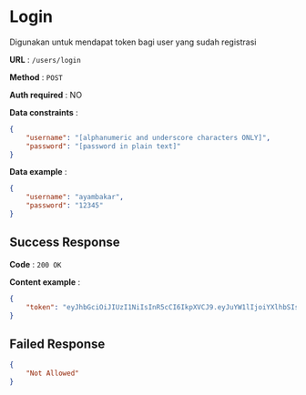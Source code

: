 # Login

Digunakan untuk mendapat token bagi user yang sudah registrasi

**URL** : `/users/login`

**Method** : `POST`

**Auth required** : NO

**Data constraints** :

```json
{
    "username": "[alphanumeric and underscore characters ONLY]",
    "password": "[password in plain text]"
}
```

**Data example** :

```json
{
    "username": "ayambakar",
    "password": "12345"
}
```

## Success Response

**Code** : `200 OK`

**Content example** :

```json
{
    "token": "eyJhbGciOiJIUzI1NiIsInR5cCI6IkpXVCJ9.eyJuYW1lIjoiYXlhbSIsImlhdCI6MTYxODE1MTkxNSwiZXhwIjoxNjE4MTUzMTE1fQ.LOPpoJKbOpeV-bf_onCCTF4ZgR2AWqo0JMR-_aK8e-A"
}
```

## Failed Response

```json
{
    "Not Allowed"
}
```
